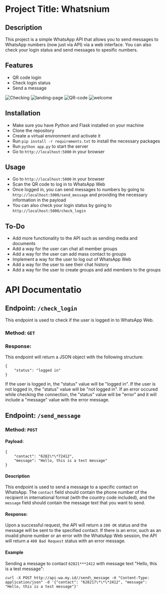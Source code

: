 # Project Title: Whatsnium

## Description
This project is a simple WhatsApp API that allows you to send messages to WhatsApp numbers (now just via API) via a web interface. You can also check your login status and send messages to spesific numbers.

## Features
- QR code login
- Check login status
- Send a message

![Checking](https://user-images.githubusercontent.com/73378179/214401853-a55166c4-4179-4d9e-a7eb-464ab5c63d35.PNG)
![landing-page](https://user-images.githubusercontent.com/73378179/214401862-6a9d475e-36ff-4761-855d-1418f1376880.PNG)
![QR-code](https://user-images.githubusercontent.com/73378179/214401864-6a61736f-4b40-4b1a-bd9d-7097ece08453.PNG)
![welcome](https://user-images.githubusercontent.com/73378179/214401867-8e52371c-a06f-470c-a5f0-a1fc042937b8.PNG)

## Installation
- Make sure you have Python and Flask installed on your machine
- Clone the repository
- Create a virtual environment and activate it
- Run `pip install -r requirements.txt` to install the necessary packages
- Run `python app.py` to start the server
- Go to `http://localhost:5000` in your browser

## Usage
- Go to `http://localhost:5000` in your browser
- Scan the QR code to log in to WhatsApp Web
- Once logged in, you can send messages to numbers by going to `http://localhost:5000/send_message` and providing the necessary information in the payload
- You can also check your login status by going to `http://localhost:5000/check_login`

## To-Do
- Add more functionality to the API such as sending media and documents
- Add a way for the user can chat all member groups
- Add a way for the user can add mass contact to groups
- Implement a way for the user to log out of WhatsApp Web
- Add a way for the user to see their chat history
- Add a way for the user to create groups and add members to the groups

API Documentatio
=======================

  

Endpoint: `/check_login`
------------------------

This endpoint is used to check if the user is logged in to WhatsApp Web.

### Method: `GET`

### Response:

This endpoint will return a JSON object with the following structure:

    {
        "status": "logged in"
    }
    

If the user is logged in, the "status" value will be "logged in". If the user is not logged in, the "status" value will be "not logged in". If an error occured while checking the connection, the "status" value will be "error" and it will include a "message" value with the error message.

Endpoint: `/send_message`
-------------------------

### Method: `POST`

#### Payload:

    {
        "contact": "6282\*\*72412",
        "message": "Hello, this is a test message"
    }
    

#### Description

This endpoint is used to send a message to a specific contact on WhatsApp. The `contact` field should contain the phone number of the recipient in international format (with the country code included), and the `message` field should contain the message text that you want to send.

#### Response:

Upon a successful request, the API will return a `200 OK` status and the message will be sent to the specified contact. If there is an error, such as an invalid phone number or an error with the WhatsApp Web session, the API will return a `400 Bad Request` status with an error message.

#### Example

Sending a message to contact `62821***2412` with message text "Hello, this is a test message":

    curl -X POST http://api-wa.my.id//send\_message -H "Content-Type: application/json" -d '{"contact": "628217\*\*\*2412", "message": "Hello, this is a test message"}'
